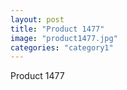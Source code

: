 ```yaml
---
layout: post
title: "Product 1477"
image: "product1477.jpg"
categories: "category1"
---
```

Product 1477
